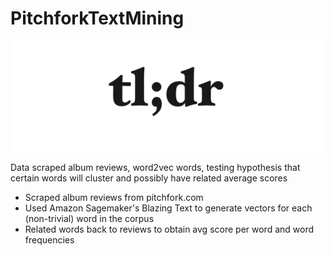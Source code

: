 # PitchforkTextMining
![alt text](https://github.com/siddhartha-allen/PitchforkTextMining/blob/master/tldr.png)

Data scraped album reviews, word2vec words, testing hypothesis that certain words will cluster and possibly have related average scores

* Scraped album reviews from pitchfork.com
* Used Amazon Sagemaker's Blazing Text to generate vectors for each (non-trivial) word in the corpus
* Related words back to reviews to obtain avg score per word and word frequencies

